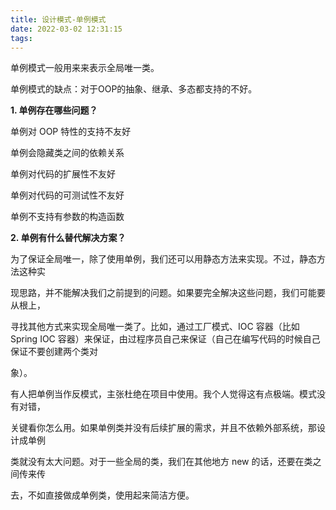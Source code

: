 ```yaml
---
title: 设计模式-单例模式
date: 2022-03-02 12:31:15
tags:
---
```










单例模式一般用来来表示全局唯一类。



单例模式的缺点：对于OOP的抽象、继承、多态都支持的不好。

**1. 单例存在哪些问题？**

单例对 OOP 特性的支持不友好

单例会隐藏类之间的依赖关系

单例对代码的扩展性不友好

单例对代码的可测试性不友好

单例不支持有参数的构造函数

**2. 单例有什么替代解决方案？**

为了保证全局唯一，除了使用单例，我们还可以用静态方法来实现。不过，静态方法这种实

现思路，并不能解决我们之前提到的问题。如果要完全解决这些问题，我们可能要从根上，

寻找其他方式来实现全局唯一类了。比如，通过工厂模式、IOC 容器（比如 Spring IOC 容器）来保证，由过程序员自己来保证（自己在编写代码的时候自己保证不要创建两个类对

象）。

有人把单例当作反模式，主张杜绝在项目中使用。我个人觉得这有点极端。模式没有对错，

关键看你怎么用。如果单例类并没有后续扩展的需求，并且不依赖外部系统，那设计成单例

类就没有太大问题。对于一些全局的类，我们在其他地方 new 的话，还要在类之间传来传

去，不如直接做成单例类，使用起来简洁方便。
